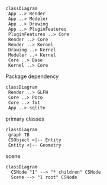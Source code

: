 ```mermaid
classDiagram
 App ..> Render
 App ..> Modeler
 App ..> Drawing
 App ..> PluginFeatures
 PluginFeatures ..> Core
 Render ..> Core
 Render ..> Kernel
 Drawing ..> Kernel
 Modeler ..> Kernel
 Core ..> Base
 Kernel ..> Core
```

Package dependency

```mermaid
classDiagram
 Render ..> GLFW
 Core ..> Poco
 Core ..> fmt
 App ..> sqlite
```


primary classes

```mermaid
classDiagram
 graph TB
 CSObject <|-- Entity
 Entity <|-- Geometry
```


scene

```mermaid
classDiagram
  CSNode "1" --> "* children" CSNode
  Scene --> "1 root" CSNode
```
